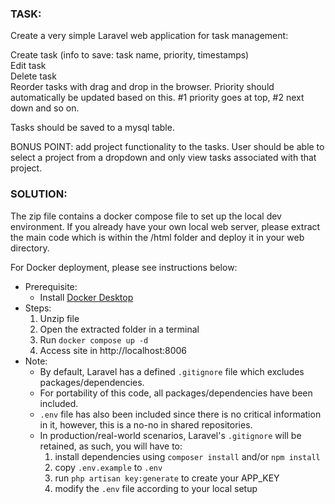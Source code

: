 ### TASK:
Create a very simple Laravel web application for task management:  

Create task (info to save: task name, priority, timestamps)  
Edit task  
Delete task  
Reorder tasks with drag and drop in the browser. Priority should automatically be updated based on this. #1 priority goes at top, #2 next down and so on.  

Tasks should be saved to a mysql table.  

BONUS POINT: add project functionality to the tasks. User should be able to select a project from a dropdown and only view tasks associated with that project.


### SOLUTION:
The zip file contains a docker compose file to set up the local dev environment. If you already have your own local web server, please extract the main code which is within the /html folder and deploy it in your web directory.

For Docker deployment, please see instructions below:
- Prerequisite:
    - Install [Docker Desktop](https://www.docker.com/products/docker-desktop/)
- Steps:
    1. Unzip file
    1. Open the extracted folder in a terminal
    1. Run `docker compose up -d`
    1. Access site in http://localhost:8006
- Note:
    - By default, Laravel has a defined ``.gitignore`` file which excludes packages/dependencies.
    - For portability of this code, all packages/dependencies have been included.
    - `.env` file has also been included since there is no critical information in it, however, this is a no-no in shared repositories.
    - In production/real-world scenarios, Laravel's `.gitignore` will be retained, as such, you will have to:
        1. install dependencies using `composer install` and/or `npm install`
        1. copy `.env.example` to `.env`
        1. run `php artisan key:generate` to create your APP_KEY
        1. modify the `.env` file according to your local setup